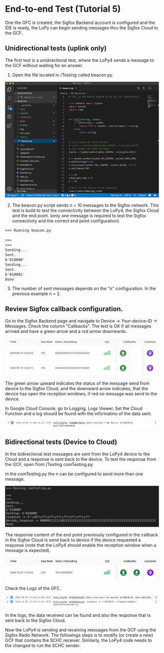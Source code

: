 # End-to-end Test (Tutorial 5)

One the GFC is created, the Sigfox Backend account is configured and the IDE is ready, the LoPy can begin sending messages thru the Sigfox Cloud to the GCF.

## Unidirectional tests (uplink only)

The first test is a unidirectional test, where the LoPy4 sends a message to the GCF without waiting for an answer.

1. Open the file located in /Testing called beacon.py.

![vscode-setup-lopy](../images/LoPy-testing-beacon-1.png)

2. The beacon.py script sends n = 10 messages to the Sigfox network. This test is build to test the connectivity between the LoPy4, the Sigfox Cloud and the end point. (only one message is required to test the Sigfox connectivity and the correct end point configuration).

```
>>> Running beacon.py

>>>
>>>
Sending...
Sent.
b'010000'
Sending...
Sent.
b'010001'
Done
```

3. The number of sent messages depends on the "n" configuration. In the previous example n = 2.


## Review Sigfox callback configuration.

Go to the Sigfox Backend page and navigate to Device -> Your-device-ID -> Messages. Check the column "Callbacks". The test is OK if all messages arrived and have a green arrow and a red arrow downwards.

![callback-example](../images/sigfox-callback-configuration-example-unidir.png)

The green arrow upward indicates the status of the message send from device to the Sigfox Cloud, and the downward arrow indicates, that the device has open the reception windows, if red no message was send to the device.

In Google Cloud Console, go to Logging, Logs Viewer. Set the Cloud Function and a log should be found with the informatino of the data sent.

![logview-example](../images/sigfox-callback-configuration-example-unidir-GCF-response.png)

## Bidirectional tests (Device to Cloud)

In the bidirectional test messages are sent from the LoPy4 device to the Cloud and a response is sent back to the device. 
To test the response from the GCF, open from /Testing comTesting.py.

In the comTesting.py the n can be configured to send more than one message. 

![comTesting-example](../images/sigfox-comTesting-example-1.png)

The response content of the end point previously configured in the callback in the Sigfox Cloud is send back to device if the device requested a response (note that the LoPy4 should enable the reception window when a message is expected).

![callback-example-bidir](../images/sigfox-callback-configuration-example-bidir.png)


Check the Logs of the GFC. 

![logview-example-bidir](../images/sigfox-callback-configuration-example-bidir-GCF-response.png)

In the logs, the data received can be found and also the response that is sent back to the Sigfox Cloud.


Now the LoPy4 is sending and receiving messages from the GCF using the Sigfox Radio Network. The followings steps is to modify (or create a new) GCF that contains the SCHC receiver. Similarly, the LoPy4 code needs to the changed to run the SCHC sender.